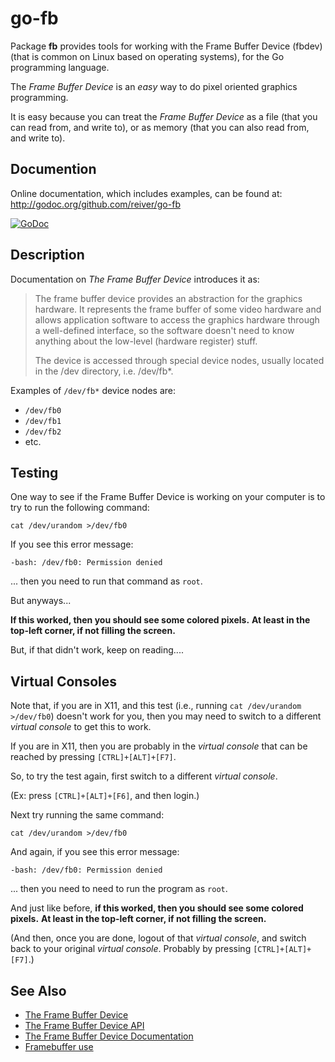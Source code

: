 # go-fb

Package **fb** provides tools for working with the Frame Buffer Device (fbdev) (that is common on Linux based on operating systems), for the Go programming language.

The _Frame Buffer Device_ is an _easy_ way to do pixel oriented graphics programming.

It is easy because you can treat the _Frame Buffer Device_ as a file (that you can read from, and write to), or as memory (that you can also read from, and write to).


## Documention

Online documentation, which includes examples, can be found at: http://godoc.org/github.com/reiver/go-fb

[![GoDoc](https://godoc.org/github.com/reiver/go-fb?status.svg)](https://godoc.org/github.com/reiver/go-fb)


## Description

Documentation on _The Frame Buffer Device_ introduces it as:

> The frame buffer device provides an abstraction for the graphics hardware. It
> represents the frame buffer of some video hardware and allows application
> software to access the graphics hardware through a well-defined interface, so
> the software doesn't need to know anything about the low-level (hardware
> register) stuff.
> 
> The device is accessed through special device nodes, usually located in the
> /dev directory, i.e. /dev/fb*.

Examples of `/dev/fb*` device nodes are:

* `/dev/fb0`
* `/dev/fb1`
* `/dev/fb2`
* etc.


## Testing

One way to see if the Frame Buffer Device is working on your computer is to try to run the following command:

```
cat /dev/urandom >/dev/fb0
```

If you see this error message:
```
-bash: /dev/fb0: Permission denied
```

... then you need to run that command as `root`.


But anyways...

**If this worked, then you should see some colored pixels.**
**At least in the top-left corner, if not filling the screen.**

But, if that didn't work, keep on reading....


## Virtual Consoles

Note that, if you are in X11, and this test (i.e., running `cat /dev/urandom >/dev/fb0`) doesn't work for you, then you may need to switch to a different _virtual console_ to get this to work.

If you are in X11, then you are probably in the _virtual console_ that can be reached by pressing `[CTRL]+[ALT]+[F7]`.

So, to try the test again, first switch to a different _virtual console_.

(Ex: press `[CTRL]+[ALT]+[F6]`, and then login.)

Next try running the same command:
```
cat /dev/urandom >/dev/fb0
```

And again, if you see this error message:
```
-bash: /dev/fb0: Permission denied
```

... then you need to need to run the program as `root`.


And just like before, **if this worked, then you should see some colored pixels.**
**At least in the top-left corner, if not filling the screen.**

(And then, once you are done, logout of that _virtual console_, and switch back to your original _virtual console_.
Probably by pressing `[CTRL]+[ALT]+[F7]`.)


## See Also

* [The Frame Buffer Device](https://www.kernel.org/doc/Documentation/fb/framebuffer.txt)
* [The Frame Buffer Device API](https://www.kernel.org/doc/Documentation/fb/api.txt)
* [The Frame Buffer Device Documentation](https://www.kernel.org/doc/Documentation/fb/)
* [Framebuffer use](https://github.com/notro/fbtft/wiki/Framebuffer-use)
